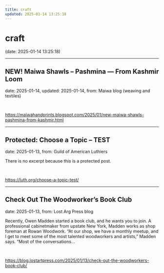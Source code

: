 ```yaml
---
title: craft
updated: 2025-01-14 13:25:18
---
```


# craft

(date: 2025-01-14 13:25:18)

---

## NEW! Maiwa Shawls – Pashmina — From Kashmir Loom

date: 2025-01-14, updated: 2025-01-14, from: Maiwa blog (weaving and textiles)

 

<br> 

<https://maiwahandprints.blogspot.com/2025/01/new-maiwa-shawls-pashmina-from-kashmir.html>

---

## Protected: Choose a Topic – TEST

date: 2025-01-13, from: Guild of American Luthiers

There is no excerpt because this is a protected post. 

<br> 

<https://luth.org/choose-a-topic-test/>

---

## Check Out The Woodworker’s Book Club

date: 2025-01-13, from: Lost Arg Press blog

Recently, Owen Madden started a book club, and he wants you to join. A professional cabinetmaker from upstate New York, Madden works as shop foreman at Rowan Woodwork. “At our shop, we have a monthly meetup, and I get to meet some of the most talented woodworkers and artists,” Madden says. “Most of the conversations... 

<br> 

<https://blog.lostartpress.com/2025/01/13/check-out-the-woodworkers-book-club/>

